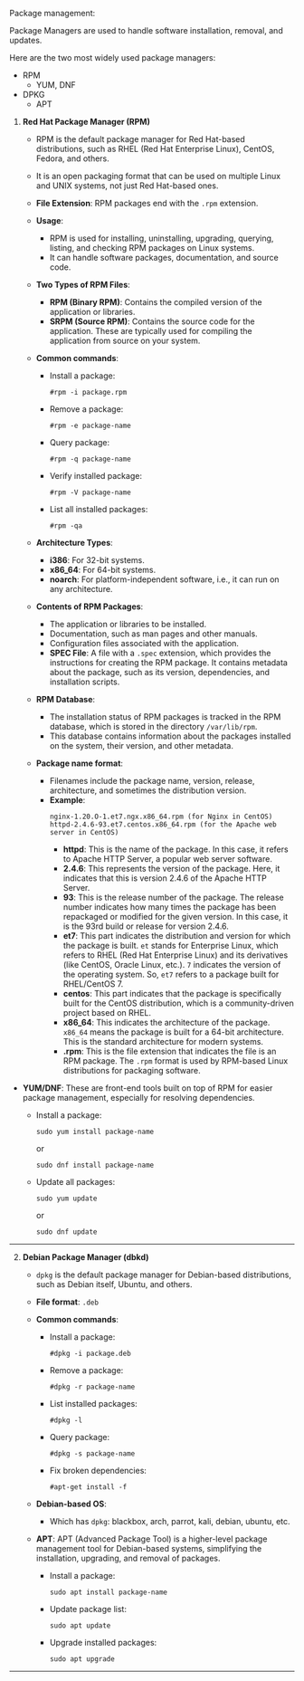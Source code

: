 Package management:
    
Package Managers are used to handle software installation, removal, and updates. 

Here are the two most widely used package managers:
- RPM
    - YUM, DNF
- DPKG
    - APT

1. **Red Hat Package Manager (RPM)**
    - RPM is the default package manager for Red Hat-based distributions, such as RHEL (Red Hat Enterprise Linux), CentOS, Fedora, and others.
    - It is an open packaging format that can be used on multiple Linux and UNIX systems, not just Red Hat-based ones.
    
    - **File Extension**: RPM packages end with the `.rpm` extension.
    
    - **Usage**:
        - RPM is used for installing, uninstalling, upgrading, querying, listing, and checking RPM packages on Linux systems.
        - It can handle software packages, documentation, and source code.
    
    - **Two Types of RPM Files**:
        - **RPM (Binary RPM)**: Contains the compiled version of the application or libraries.
        - **SRPM (Source RPM)**: Contains the source code for the application. These are typically used for compiling the application from source on your system.
    
    - **Common commands**:
        - Install a package:
            ```
            #rpm -i package.rpm
            ```
        - Remove a package:
            ```
            #rpm -e package-name
            ```
        - Query package:
            ```
            #rpm -q package-name
            ```
        - Verify installed package:
            ```
            #rpm -V package-name
            ```
        - List all installed packages:
            ```
            #rpm -qa
            ```
        
    - **Architecture Types**:
        - **i386**: For 32-bit systems.
        - **x86_64**: For 64-bit systems.
        - **noarch**: For platform-independent software, i.e., it can run on any architecture.
    
    - **Contents of RPM Packages**:
        - The application or libraries to be installed.
        - Documentation, such as man pages and other manuals.
        - Configuration files associated with the application.
        - **SPEC File**: A file with a `.spec` extension, which provides the instructions for creating the RPM package. It contains metadata about the package, such as its version, dependencies, and installation scripts.
    
    - **RPM Database**:
        - The installation status of RPM packages is tracked in the RPM database, which is stored in the directory `/var/lib/rpm`.
        - This database contains information about the packages installed on the system, their version, and other metadata.
    
    - **Package name format**:
        - Filenames include the package name, version, release, architecture, and sometimes the distribution version.
        - **Example**:
            ```
            nginx-1.20.O-1.et7.ngx.x86_64.rpm (for Nginx in CentOS)
            httpd-2.4.6-93.et7.centos.x86_64.rpm (for the Apache web server in CentOS)
            ```
            - **httpd**:
                This is the name of the package. In this case, it refers to Apache HTTP Server, a popular web server software.
            - **2.4.6**:
                This represents the version of the package. Here, it indicates that this is version 2.4.6 of the Apache HTTP Server.
            - **93**:
                This is the release number of the package. The release number indicates how many times the package has been repackaged or modified for the given version. In this case, it is the 93rd build or release for version 2.4.6.
            - **et7**:
                This part indicates the distribution and version for which the package is built. `et` stands for Enterprise Linux, which refers to RHEL (Red Hat Enterprise Linux) and its derivatives (like CentOS, Oracle Linux, etc.). `7` indicates the version of the operating system. So, `et7` refers to a package built for RHEL/CentOS 7.
            - **centos**:
                This part indicates that the package is specifically built for the CentOS distribution, which is a community-driven project based on RHEL.
            - **x86_64**:
                This indicates the architecture of the package. `x86_64` means the package is built for a 64-bit architecture. This is the standard architecture for modern systems.
            - **.rpm**:
                This is the file extension that indicates the file is an RPM package. The `.rpm` format is used by RPM-based Linux distributions for packaging software.

- **YUM/DNF**: These are front-end tools built on top of RPM for easier package management, especially for resolving dependencies.

    - Install a package:
        ```
        sudo yum install package-name
        ```
        or
        ```
        sudo dnf install package-name
        ```
    - Update all packages:
        ```
        sudo yum update
        ```
        or
        ```
        sudo dnf update
        ```

---

2. **Debian Package Manager (dbkd)**
    - `dpkg` is the default package manager for Debian-based distributions, such as Debian itself, Ubuntu, and others.
    
    - **File format**: `.deb`
    
    - **Common commands**:
        - Install a package:
            ```
            #dpkg -i package.deb
            ```
        - Remove a package:
            ```
            #dpkg -r package-name
            ```
        - List installed packages:
            ```
            #dpkg -l
            ```
        - Query package:
            ```
            #dpkg -s package-name
            ```
        - Fix broken dependencies:
            ```
            #apt-get install -f
            ```
    
    - **Debian-based OS**:
        - Which has `dpkg`: blackbox, arch, parrot, kali, debian, ubuntu, etc.

    - **APT**: APT (Advanced Package Tool) is a higher-level package management tool for Debian-based systems, simplifying the installation, upgrading, and removal of packages.

        - Install a package:
            ```
            sudo apt install package-name
            ```
        - Update package list:
            ```
            sudo apt update
            ```
        - Upgrade installed packages:
            ```
            sudo apt upgrade
            ```

---
